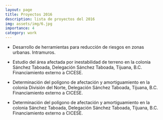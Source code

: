```yaml
---
layout: page
title: Proyectos 2016
description: lista de proyectos del 2016
img: assets/img/6.jpg
importance: 4
category: work
---
```


- Desarrollo de herramientas para reducción de riesgos en zonas urbanas.  Intramuros.

- Estudio del área afectada por inestabilidad de terreno en la colonia Sánchez Taboada, Delegación Sánchez Taboada, Tijuana, B.C. Financiamiento externo a CICESE. 

- Determinación del polígono de afectación y amortiguamiento en la colonia División del Norte, Delegación Sánchez Taboada, Tijuana, B.C.  Financiamiento externo a CICESE.

- Determinación del polígono de afectación y amortiguamiento en la colonia Sánchez Taboada, Delegación Sánchez Taboada, Tijuana, B.C.  Financiamiento externo a CICESE.